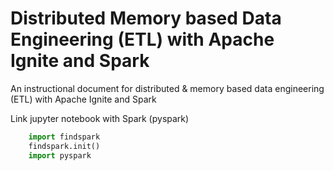 # Distributed Memory based Data Engineering (ETL) with Apache Ignite and Spark
An instructional document for distributed & memory based data engineering (ETL) with Apache Ignite and Spark



Link jupyter notebook with Spark (pyspark)
```python
    import findspark
    findspark.init()
    import pyspark
```
